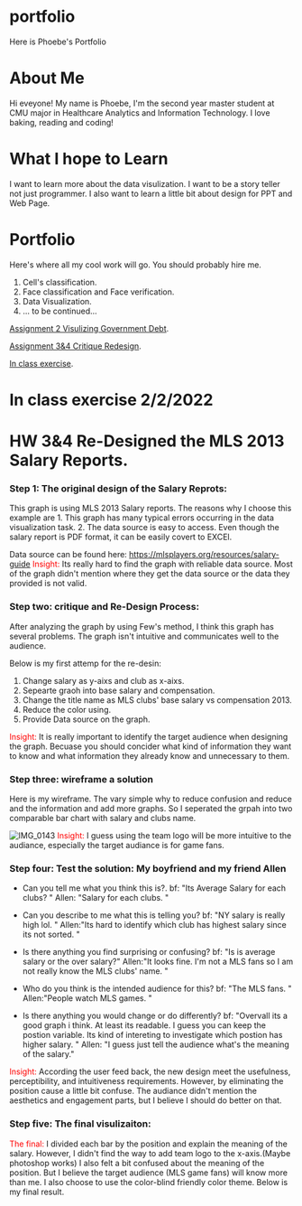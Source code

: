 # portfolio
Here is Phoebe's Portfolio

# About Me

Hi eveyone! My name is Phoebe, I'm the second year master student at CMU major in Healthcare Analytics and Information Technology. I love baking, reading and coding! 

# What I hope to Learn

I want to learn more about the data visulization. I want to be a story teller not just programmer. I also want to learn a little bit about design for PPT and Web Page. 

# Portfolio

Here's where all my cool work will go. You should probably hire me. 
1. Cell's classification. 
2. Face classification and Face verification. 
3. Data Visualization. 
4. ... to be continued...


[Assignment 2 Visulizing Government Debt](/assignment2.md). 

[Assignment 3&4 Critique Redesign](/assignment3&4.md). 

[In class exercise](/in_class_exercise.md). 



# In class exercise 2/2/2022

<div class='tableauPlaceholder' id='viz1643830900910' style='position: relative'><object class='tableauViz'  style='display:none;'><param name='host_url' value='https%3A%2F%2Fpublic.tableau.com%2F' /> <param name='embed_code_version' value='3' /> <param name='site_root' value='' /><param name='name' value='Book1_16438308784440&#47;TrustInnewsorganizations_Circle_view' /><param name='tabs' value='no' /><param name='toolbar' value='yes' /><param name='animate_transition' value='yes' /><param name='display_static_image' value='yes' /><param name='display_spinner' value='yes' /><param name='display_overlay' value='yes' /><param name='display_count' value='yes' /><param name='language' value='en-US' /><param name='filter' value='publish=yes' /></object></div>                
<script type='text/javascript'>                    
  var divElement = document.getElementById('viz1643830900910');                    
  var vizElement = divElement.getElementsByTagName('object')[0];                    
  vizElement.style.width='100%';vizElement.style.height=(divElement.offsetWidth*0.75)+'px';                    
  var scriptElement = document.createElement('script');                    
  scriptElement.src = 'https://public.tableau.com/javascripts/api/viz_v1.js';                    
  vizElement.parentNode.insertBefore(scriptElement, vizElement);                
</script>



# HW 3&4 Re-Designed the MLS 2013 Salary Reports. 

### Step 1: The original design of the Salary Reprots: 
<div class='tableauPlaceholder' id='viz1644103262625' style='position: relative'><object class='tableauViz'  style='display:none;'><param name='host_url' value='https%3A%2F%2Fpublic.tableau.com%2F' /> <param name='embed_code_version' value='3' /> <param name='site_root' value='' /><param name='name' value='MLSSalaries&#47;MLSPUDashboard' /><param name='tabs' value='yes' /><param name='toolbar' value='yes' /><param name='animate_transition' value='yes' /><param name='display_static_image' value='yes' /><param name='display_spinner' value='yes' /><param name='display_overlay' value='yes' /><param name='display_count' value='yes' /></object></div>                
<script type='text/javascript'>                    
  var divElement = document.getElementById('viz1644103262625');                    
  var vizElement = divElement.getElementsByTagName('object')[0];                    
  vizElement.style.width='1260px';vizElement.style.height='910px';                    
  var scriptElement = document.createElement('script');                    
  scriptElement.src = 'https://public.tableau.com/javascripts/api/viz_v1.js';                    
  vizElement.parentNode.insertBefore(scriptElement, vizElement);                
</script>

This graph is using MLS 2013 Salary reports. The reasons why I choose this example are 1. This graph has many typical errors occurring in the data visualization task. 2. The data source is easy to access. Even though the salary report is PDF format, it can be easily covert to EXCEl.

Data source can be found here: https://mlsplayers.org/resources/salary-guide
<font color="red"> Insight: </font> Its really hard to find the graph with reliable data source. Most of the graph didn't mention where they get the data source or the data they provided is not valid. 

### Step two: critique and Re-Design Process: 

After analyzing the graph by using Few's method, I think this graph has several problems. The graph isn't intuitive and communicates well to the audience. 

Below is my first attemp for the re-desin:
1. Change salary as y-aixs and club as x-aixs. 
2. Sepearte graoh into base salary and compensation. 
3. Change the title name as MLS clubs' base salary vs compensation 2013. 
4. Reduce the color using. 
5. Provide Data source on the graph. 

<font color="red"> Insight: </font> It is really important to identify the target audience when designing the graph. Becuase you should concider what kind of information they want to know and what information they already know and unnecessary to them.  

### Step three: wireframe a solution
Here is my wireframe. The vary simple why to reduce confusion and reduce and the information and add more graphs. So I seperated the grpah into two comparable bar chart with salary and clubs name. 

![IMG_0143](https://user-images.githubusercontent.com/74167244/152657024-c6997f49-f8db-45a8-8a48-fec854a9dae2.jpg)
<font color="red"> Insight: </font> I guess using the team logo will be more intuitive to the audiance, especially the target audiance is for game fans. 

### Step four: Test the solution: My boyfriend and my friend Allen 

- Can you tell me what you think this is?. 
   bf: "Its Average Salary for each clubs? "
   Allen: "Salary for each clubs. "

- Can you describe to me what this is telling you? 
  bf: "NY salary is really high lol. "
  Allen:"Its hard to identify which club has highest salary since its not sorted. "

- Is there anything you find surprising or confusing?
  bf: "Is is average salary or the over salary?"
  Allen:"It looks fine. I'm not a MLS fans so I am not really know the MLS clubs' name. "

- Who do you think is the intended audience for this? 
  bf: "The MLS fans. "
  Allen:"People watch MLS games. "

- Is there anything you would change or do differently? 
 bf: "Overvall its a good graph i think. At least its readable. I guess you can keep the postion variable. Its kind of intereting to investigate which postion has higher salary.  "
 Allen: "I guess just tell the audience what's the meaning of the salary."
 
<font color="red"> Insight: </font> According the user feed back, the new design meet the usefulness, perceptibility, and intuitiveness requirements. However, by eliminating the position cause a little bit confuse. The audiance didn't mention the aesthetics and engagement parts, but I believe I should do better on that. 

### Step five: The final visulizaiton:

<font color="red"> The final: </font> I divided each bar by the position and explain the meaning of the salary. However, I didn't find the way to add team logo to the x-axis.(Maybe photoshop works) I also felt a bit confused about the meaning of the position. But I believe the target audience (MLS game fans) will know more than me. I also choose to use the color-blind friendly color theme. Below is my final result. 

<div class='tableauPlaceholder' id='viz1644105227490' style='position: relative'><object class='tableauViz'  style='display:none;'><param name='host_url' value='https%3A%2F%2Fpublic.tableau.com%2F' /> <param name='embed_code_version' value='3' /> <param name='site_root' value='' /><param name='name' value='2013MSLClubsBaseSalaryVS_Compensation&#47;2013MSLClubsBaseSalaryVS_TotalCompensation' /><param name='tabs' value='no' /><param name='toolbar' value='yes' /><param name='animate_transition' value='yes' /><param name='display_static_image' value='yes' /><param name='display_spinner' value='yes' /><param name='display_overlay' value='yes' /><param name='display_count' value='yes' /><param name='language' value='en-US' /><param name='filter' value='publish=yes' /></object></div>                
<script type='text/javascript'>                    
  var divElement = document.getElementById('viz1644105227490');                    
  var vizElement = divElement.getElementsByTagName('object')[0];                    
  vizElement.style.width='100%';vizElement.style.height=(divElement.offsetWidth*0.75)+'px';                    
  var scriptElement = document.createElement('script');                    
  scriptElement.src = 'https://public.tableau.com/javascripts/api/viz_v1.js';                    
  vizElement.parentNode.insertBefore(scriptElement, vizElement);                
</script>
